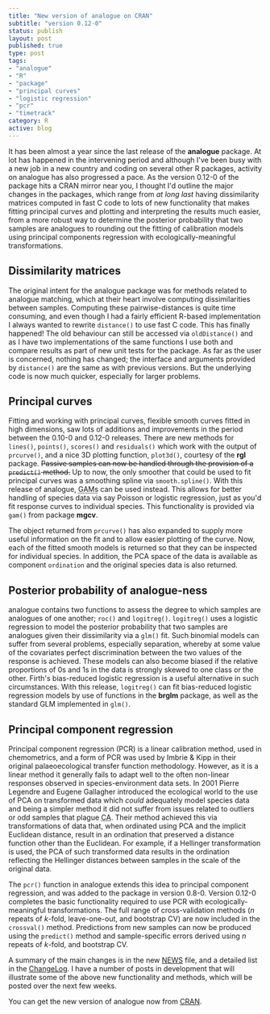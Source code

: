 ```yaml
--- 
title: "New version of analogue on CRAN"
subtitle: "version 0.12-0"
status: publish
layout: post
published: true
type: post
tags: 
- "analogue"
- "R"
- "package"
- "principal curves"
- "logistic regression"
- "pcr"
- "timetrack"
category: R
active: blog
---
```


It has been almost a year since the last release of the **analogue** package. At lot has happened in the intervening period and although I've been busy with a new job in a new country and coding on several other R packages, activity on analogue has also progressed a pace. As the version 0.12-0 of the package hits a CRAN mirror near you, I thought I'd outline the major changes in the packages, which range from *at long last* having dissimilarity matrices computed in fast C code to lots of new functionality that makes fitting principal curves and plotting and interpreting the results much easier, from a more robust way to determine the posterior probability that two samples are analogues to rounding out the fitting of calibration models using principal components regression with ecologically-meaningful transformations.

## Dissimilarity matrices
The original intent for the analogue package was for methods related to analogue matching, which at their heart involve computing dissimilarities between samples. Computing these pairwise-distances is quite time consuming, and even though I had a fairly efficient R-based implementation I always wanted to rewrite `distance()` to use fast C code. This has finally happened! The old behaviour can still be accessed via `oldDistance()` and as I have two implementations of the same functions I use both and compare results as part of new unit tests for the package. As far as the user is concerned, nothing has changed; the interface and arguments provided by `distance()` are the same as with previous versions. But the underlying code is now much quicker, especially for larger problems.

## Principal curves
Fitting and working with principal curves, flexible smooth curves fitted in high dimensions, saw lots of additions and improvements in the period between the 0.10-0 and 0.12-0 releases. There are new methods for `lines()`, `points()`, `scores()` and `residuals()` which work with the output of `prcurve()`, and a nice 3D plotting function, `plot3d()`, courtesy of the **rgl** package. ~~Passive samples can now be handled through the provision of a `predict()` method.~~ Up to now, the only smoother that could be used to fit principal curves was a smoothing spline via `smooth.spline()`. With this release of analogue, <acronym title="Generalized Additive Models">GAMs</acronym> can be used instead. This allows for better handling of species data via say Poisson or logistic regression, just as you'd fit response curves to individual species. This functionality is provided via `gam()` from package  **mgcv**.

The object returned from `prcurve()` has also expanded to supply more useful information on the fit and to allow easier plotting of the curve. Now, each of the fitted smooth models is returned so that they can be inspected for individual species. In addition, the PCA space of the data is available as component `ordination` and the original species data is also returned.

## Posterior probability of analogue-ness
analogue contains two functions to assess the degree to which samples are analogues of one another; `roc()` and `logitreg()`. `logitreg()` uses a logistic regression to model the posterior probability that two samples are analogues given their dissimilarity via a `glm()` fit. Such binomial models can suffer from several problems, especially separation, whereby at some value of the covariates perfect discrimination between the two values of the response is achieved. These models can also become biased if the relative proportions of 0s and 1s in the data is strongly skewed to one class or the other. Firth's bias-reduced logistic regression is a useful alternative in such circumstances. With this release, `logitreg()` can fit bias-reduced logistic regression models  by use of functions in the **brglm** package, as well as the standard GLM implemented in `glm()`.

## Principal component regression
Principal component regression (PCR) is a linear calibration method, used in chemometrics, and a form of PCR was used by Imbrie & Kipp in their original palaeoecological transfer function methodology. However, as it is a linear method it generally fails to adapt well to the often non-linear responses observed in species-environment data sets. In 2001 Pierre Legendre and Eugene Gallagher introduced the ecological world to the use of PCA on transformed data which *could* adequately model species data and being a simpler method it did not suffer from issues related to outliers or odd samples that plague <acronym title="Correspondence Analysis">CA</acronym>. Their method achieved this via transformations of data that, when ordinated using PCA and the implicit Euclidean distance, result in an ordination that preserved a distance function other than the Euclidean. For example, if a Hellinger transformation is used, the PCA of such transformed data results in the ordination reflecting the Hellinger distances between samples in the scale of the original data.

The `pcr()` function in analogue extends this idea to principal component regression, and was added to the package in version 0.8-0. Version 0.12-0 completes the basic functionality required to use PCR with ecologically-meaningful transformations. The full range of cross-validation methods (*n* repeats of *k*-fold, leave-one-out, and bootstrap CV) are now included in the `crossval()` method. Predictions from new samples can now be produced using the `predict()` method and sample-specific errors derived using *n* repeats of *k*-fold, and bootstrap CV.

A summary of the main changes is in the new [NEWS](http://cran.r-project.org/web/packages/analogue/news.html) file, and a detailed list in the [ChangeLog](http://cran.r-project.org/web/packages/analogue/ChangeLog). I have a number of posts in development that will illustrate some of the above new functionality and methods, which will be posted over the next few weeks.

You can get the new version of analogue now from [CRAN](http://cran.r-project.org/package=analogue).
